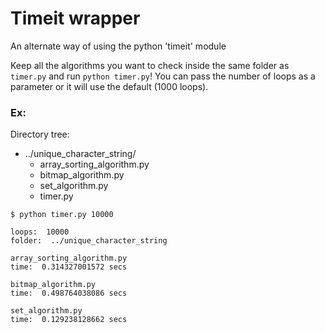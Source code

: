 # Timeit wrapper
An alternate way of using the python 'timeit' module

Keep all the algorithms you want to check inside the same folder as `timer.py` and run `python timer.py`!
You can pass the number of loops as a parameter or it will use the default (1000 loops).

### Ex:

Directory tree: <br>
  - ../unique_character_string/ <br>
    - array_sorting_algorithm.py <br>
    - bitmap_algorithm.py <br>
    - set_algorithm.py <br>
    - timer.py

`$ python timer.py 10000`

```
loops:  10000
folder:  ../unique_character_string

array_sorting_algorithm.py
time:  0.314327001572 secs

bitmap_algorithm.py
time:  0.498764038086 secs

set_algorithm.py
time:  0.129238128662 secs
```
